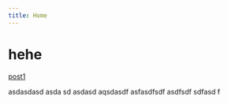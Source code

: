 ```yaml
---
title: Home
---
```


# hehe

[post1](posts/post1)

asdasdasd asda sd
asdasd aqsdasdf asfasdfsdf asdfsdf
sdfasd f